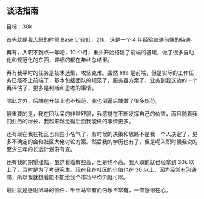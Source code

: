 ## 谈话指南

目标：30k

首先就是我入职的时候 Base 比较低，21k，这是一个 4 年经验普通前端的待遇。

再有，入职不到点一年吧，10 个月，重头开始搭建了前端的基建，做了很多自动化和规范化的东西，详细的都在年终总结里。

再有我平时的任务是技术选型，攻坚克难。虽然 title 是前端，但是实际的工作任务已经不止前端了，基本包括团队的规范了，服务器方案了，业务到我这边的一个再评估了，更多是判断和思考的事情。

除此之外，后端在开始上也不规范，我也倒逼后端做了很多规范。

最重要的是，我在团队呆的非常舒服，我感觉在不断发挥自己的价值，而且随着我们业务的增长，我越来越觉得后面我能做的事情更多。

还有现在我在社区也有些小名气了，有时候的决策和思路不是我一个人决定了，更多不确定的会和社区大佬讨论方案。然后我的学历也有了，但是呢入职时候我说的至少三年的长远计划没有变。

还有我的期望涨幅，虽然看着有些高，但是也不高。我入职前就已经拿到 30k 以上了，当时是为了考研究生。现在我在社区的价值也在 30 以上，因为经常有沟通嘛，所以我就想看能不能给我个市场平均价就可以。

最后就是感谢旭哥的信任，千里马常有而伯乐不常有，一直感谢在心。
